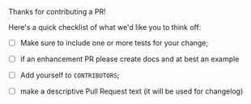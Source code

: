 Thanks for contributing a PR!

Here's a quick checklist of what we'd like you to think off:

- [ ] Make sure to include one or more tests for your change;
- [ ] if an enhancement PR please create docs and at best an example
- [ ] Add yourself to `CONTRIBUTORS`;
- [ ] make a descriptive Pull Request text (it will be used for changelog)


